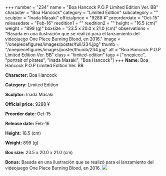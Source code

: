 +++
number = "234"
name = "Boa Hancock P.O.P Limited Edition Ver. BB"
character = "Boa Hancock"
category = "Limited Edition"
subcategory = ""
sculptor = "Inada Masaki"
officialprice = "9288 ¥"
preorderdate = "Oct-15"
releasedate = "Feb-16"
reedition1 = ""
reedition2 = ""
height = "16.5 (cm)"
weight = "899 (g)"
boxsize = "23.5 x 20.0 x 21.0 (cm)"
observations = "Basada en una ilustración que se realizó para el lanzamiento del videojuego One Piece Burning Blood, en 2016."
image = "/onepiecefigures/images/poster/full/234.jpg"
thumb = "/onepiecefigures/images/poster/thumb/234.jpg"
alt = "Boa Hancock P.O.P Limited Edition Ver. BB"
class = "limited-edition"
tags = ["onepiece", "portrait of pirates", "Inada Masaki", "Boa Hancock"]
+++
**Name:** Boa Hancock P.O.P Limited Edition Ver. BB

**Character:** Boa Hancock

**Category:** Limited Edition 

**Sculptor:** Inada Masaki

**Official price:** 9288 ¥

**Preorder date:** Oct-15

**Release date:** Feb-16

**Height:** 16.5 (cm)

**Weight:** 899 (g)

**Box size:** 23.5 x 20.0 x 21.0 (cm)

**Bonus:** Basada en una ilustración que se realizó para el lanzamiento del videojuego One Piece Burning Blood, en 2016.
<img src="/onepiecefigures/images/poster/thumb/234.jpg">